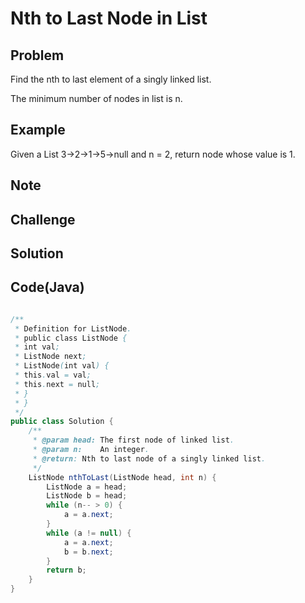 Nth to Last Node in List
===


Problem
-------

Find the nth to last element of a singly linked list. 

The minimum number of nodes in list is n.

Example
-------

Given a List  3->2->1->5->null and n = 2, return node  whose value is 1.

Note
---------

Challenge
---------

Solution
--------



Code(Java)
----------

```java

/**
 * Definition for ListNode.
 * public class ListNode {
 * int val;
 * ListNode next;
 * ListNode(int val) {
 * this.val = val;
 * this.next = null;
 * }
 * }
 */
public class Solution {
    /**
     * @param head: The first node of linked list.
     * @param n:    An integer.
     * @return: Nth to last node of a singly linked list.
     */
    ListNode nthToLast(ListNode head, int n) {
        ListNode a = head;
        ListNode b = head;
        while (n-- > 0) {
            a = a.next;
        }
        while (a != null) {
            a = a.next;
            b = b.next;
        }
        return b;
    }
}

```